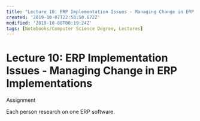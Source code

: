```yaml
---
title: "Lecture 10: ERP Implementation Issues - Managing Change in ERP Implementations"
created: '2019-10-07T22:58:50.672Z'
modified: '2019-10-08T00:19:24Z'
tags: [Notebooks/Computer Science Degree, Lectures]
---
```


# Lecture 10: ERP Implementation Issues - Managing Change in ERP Implementations

Assignment

Each person research on one ERP software.

